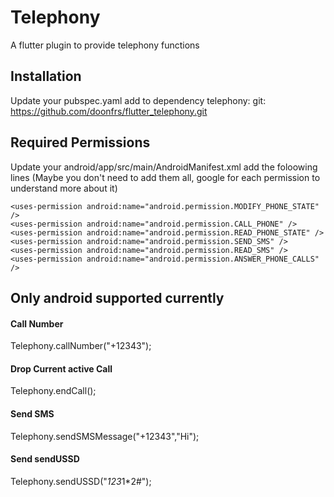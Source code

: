 # Telephony

A flutter plugin to provide telephony functions

## Installation
Update your pubspec.yaml add to dependency
telephony:
    git: https://github.com/doonfrs/flutter_telephony.git


## Required Permissions
Update your android/app/src/main/AndroidManifest.xml add the foloowing lines (Maybe you don't need to add them all, google for each permission to understand more about it)
    
    <uses-permission android:name="android.permission.MODIFY_PHONE_STATE" />
    <uses-permission android:name="android.permission.CALL_PHONE" />
    <uses-permission android:name="android.permission.READ_PHONE_STATE" />
    <uses-permission android:name="android.permission.SEND_SMS" />
    <uses-permission android:name="android.permission.READ_SMS" />
    <uses-permission android:name="android.permission.ANSWER_PHONE_CALLS" />

## Only android supported currently

#### Call Number
Telephony.callNumber("+12343");

#### Drop Current active Call
Telephony.endCall();

#### Send SMS
Telephony.sendSMSMessage("+12343","Hi");

#### Send sendUSSD
Telephony.sendUSSD("*123*1*2#");



